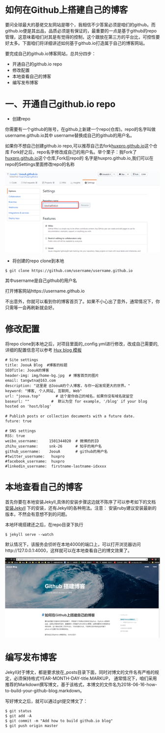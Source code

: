 # 如何在Github上搭建自己的博客

要问全球最大的基佬交友网站是哪个，我相信不少答案必须是咱们的github。而github.io便是其出品，品质必须是有保证的，最重要的一点是基于github的repo管理，这意味着咱们对其是有觉得的控制，这个跟放在第三方的平台比，可控性要好太多。下面咱们将详细讲述如何基于github.io打造属于自己的博客网站。

要完成自己的github.io博客网站，总共分四步：

- 开通自己的github.io repo
- 修改配置
- 本地查看自己的博客
- 编写发布博客


# 一、开通自己github.io repo
- 创建repo

你需要有一个github的账号，在github上新建一个repo(仓库)。repo的名字叫做username.github.io其中
username替换成自己的github的用户名。

如果你不想自己创建github.io repo,可以推荐自己去fork[huxpro.github.io](https://github.com/Huxpro/huxpro.github.io)这个仓库
Fork好之后，repo名字修改成自己的用户名。举个栗子：我Fork了[huxpro.github.io](https://github.com/Huxpro/huxpro.github.io)这个仓库,Fork后repo的
名字是huxpro.github.io,我们可以在repo的Settings里面修改repo的名称

![settings](/img/in-post/2018-06-16-post-images-github-io/settings.png)

- 将创建的repo clone到本地

```
$ git clone https://github.com/username/username.github.io
```
其中username是自己github的用户名

打开博客网站https://username.github.io

不出意外，你就可以看到你的博客首页了。如果不小心出了意外，通常情况下，你只需等一会再刷新就会好。

# 修改配置

将repo clone到本地之后，对项目里面的_config.yml进行修改，改成自己需要的,详细的配置信息可以参考
[Hux blog 模板](https://github.com/Huxpro/huxpro.github.io/blob/master/README.zh.md)

```
# Site settings
title: JoouA Blog  #博客的标题
SEOTitle: JoouA的博客  
header-img: img/home-bg.jpg  # 博客首页的图片
email: tangwtna@163.com
description: "这里是 @JoouA的个人博客，与你一起发现更大的世界。"
keyword: "博客, 个人网站, 互联网, Web"
url: "jooua.top"       # 这个是你自己的域名，如果你没有域名就留空
baseurl: ""          #  默认为空 for example, '/blog' if your blog hosted on 'host/blog'

# Publish posts or collection documents with a future date.
future: true

# SNS settings
RSS: true
weibo_username:     1501344020  # 微博的的ID
zhihu_username:     snk-26      # 知乎的用户名 
github_username:    JoouA       # github的用户名
#twitter_username:   huxpro
#facebook_username:  huxpro
#linkedin_username:  firstname-lastname-idxxxx
```

# 本地查看自己的博客
首先你要在本地安装Jekyll,具体的安装步骤这边就不陈序了可以参考如下的文档[安装Jekyll](https://www.jekyll.com.cn/docs/installation/)
下的安装，还有Jekyll的各种用法。注意： 安装ruby建议安装最新的版本，不然会有意想不到的问题。

本地环境搭建还之后，在repo目录下执行
```
$ jekyll serve --watch
```
默认情况下，该服务会侦听在本地4000的端口上，可以打开浏览器访问http://127.0.0.1:4000，这样就可以在本地查看自己的博文效果了。

![content](/img/in-post/2018-06-16-post-images-github-io/content.png)


# 编写发布博客

Jekyll对于博文，都是要求放在_posts目录下面，同时对博文的文件名有严格的规定，必须保持格式YEAR-MONTH-DAY-title.MARKUP，
通常情况下，咱们采用推荐的Markdown撰写博文，基于该格式，本博文的文件名为2018-06-16-how-to-build-your-github-blog.markdown。

写好博文之后，就可以通过git提交博文了：
```
$ git status
$ git add -A
$ git commit -m "Add how to build github.io blog"
$ git push origin master
```












